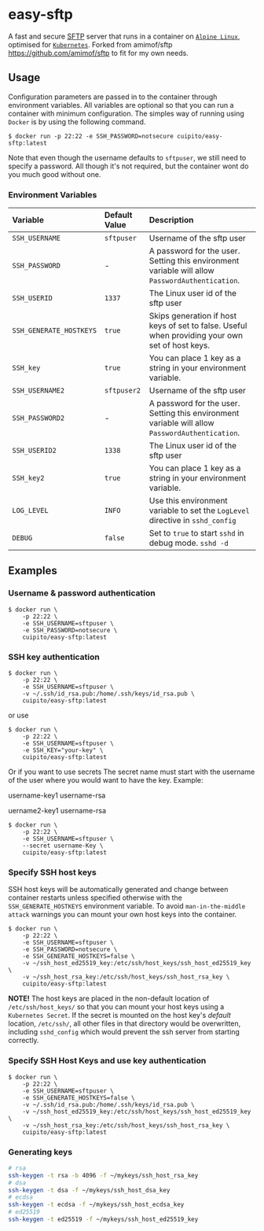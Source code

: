 # easy-sftp

A fast and secure [SFTP](https://en.wikipedia.org/wiki/SSH_File_Transfer_Protocol) server that runs in a container on [`Alpine Linux`](https://alpinelinux.org/), optimised for [`Kubernetes`](https://kubernetes.io/).
Forked from amimof/sftp https://github.com/amimof/sftp to fit for my own needs.

## Usage
Configuration parameters are passed in to the container through environment variables. All variables are optional so that you can run a container with minimum configuration. The simples way of running using `Docker` is by using the following command.
```
$ docker run -p 22:22 -e SSH_PASSWORD=notsecure cuipito/easy-sftp:latest
```
Note that even though the username defaults to `sftpuser`, we still need to specify a password. All though it's not required, but the container wont do you much good without one.

### Environment Variables
| Variable | Default Value | Description |
| :------ | :------ | :------ |
| `SSH_USERNAME` | `sftpuser` | Username of the sftp user |
| `SSH_PASSWORD` | - | A password for the user. Setting this environment variable will allow `PasswordAuthentication`. |
| `SSH_USERID` | `1337` | The Linux user id of the sftp user |
| `SSH_GENERATE_HOSTKEYS` | `true` | Skips generation if host keys of set to false. Useful when providing your own set of host keys. |
| `SSH_key` | `true` | You can place 1 key as a string in your environment variable. |
| `SSH_USERNAME2` | `sftpuser2` | Username of the sftp user <if needed> |
| `SSH_PASSWORD2` | - | A password for the user. Setting this environment variable will allow `PasswordAuthentication`. <if needed> |
| `SSH_USERID2` | `1338` | The Linux user id of the sftp user <if needed> |
| `SSH_key2` | `true` | You can place 1 key as a string in your environment variable. <if needed> |
| `LOG_LEVEL` | `INFO` | Use this environment variable to set the `LogLevel` directive in `sshd_config` |
| `DEBUG` | `false` | Set to `true` to start `sshd` in debug mode. `sshd -d` |

## Examples

### Username & password authentication
```
$ docker run \
    -p 22:22 \
    -e SSH_USERNAME=sftpuser \
    -e SSH_PASSWORD=notsecure \
    cuipito/easy-sftp:latest
```

### SSH key authentication
```
$ docker run \
    -p 22:22 \
    -e SSH_USERNAME=sftpuser \
    -v ~/.ssh/id_rsa.pub:/home/.ssh/keys/id_rsa.pub \
    cuipito/easy-sftp:latest
```

or use

```
$ docker run \
    -p 22:22 \
    -e SSH_USERNAME=sftpuser \
    -e SSH_KEY="your-key" \
    cuipito/easy-sftp:latest
```

Or if you want to use secrets
The secret name must start with the username of the user where you would want to have the key.
Example:

username-key1
username-rsa

uername2-key1
username-rsa

```
$ docker run \
    -p 22:22 \
    -e SSH_USERNAME=sftpuser \
    --secret username-Key \
    cuipito/easy-sftp:latest
```


### Specify SSH host keys
SSH host keys will be automatically generated and change between container restarts unless specified otherwise with the `SSH_GENERATE_HOSTKEYS` environment variable. To avoid `man-in-the-middle attack` warnings you can mount your own host keys into the container.
```
$ docker run \
    -p 22:22 \
    -e SSH_USERNAME=sftpuser \
    -e SSH_PASSWORD=notsecure \
    -e SSH_GENERATE_HOSTKEYS=false \
    -v ~/ssh_host_ed25519_key:/etc/ssh/host_keys/ssh_host_ed25519_key \
    -v ~/ssh_host_rsa_key:/etc/ssh/host_keys/ssh_host_rsa_key \
    cuipito/easy-sftp:latest
```

**NOTE!** The host keys are placed in the non-default location of `/etc/ssh/host_keys/` so that you can mount your host keys using a `Kubernetes Secret`. If the secret is mounted on the host key's *default* location, `/etc/ssh/`, all other files in that directory would be overwritten, including `sshd_config` which would prevent the ssh server from starting correctly.

### Specify SSH Host Keys and use key authentication
```
$ docker run \
    -p 22:22 \
    -e SSH_USERNAME=sftpuser \
    -e SSH_GENERATE_HOSTKEYS=false \
    -v ~/.ssh/id_rsa.pub:/home/.ssh/keys/id_rsa.pub \
    -v ~/ssh_host_ed25519_key:/etc/ssh/host_keys/ssh_host_ed25519_key \
    -v ~/ssh_host_rsa_key:/etc/ssh/host_keys/ssh_host_rsa_key \
    cuipito/easy-sftp:latest
```

### Generating keys
```bash
# rsa
ssh-keygen -t rsa -b 4096 -f ~/mykeys/ssh_host_rsa_key
# dsa
ssh-keygen -t dsa -f ~/mykeys/ssh_host_dsa_key
# ecdsa
ssh-keygen -t ecdsa -f ~/mykeys/ssh_host_ecdsa_key
# ed25519
ssh-keygen -t ed25519 -f ~/mykeys/ssh_host_ed25519_key
```

